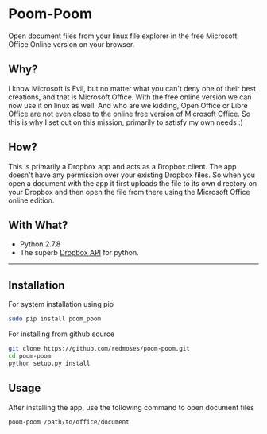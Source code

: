 Poom-Poom
=========

Open document files from your linux file explorer in the free Microsoft Office Online version on your browser.

## Why?
I know Microsoft is Evil, but no matter what you can't deny one of their best creations, and that is Microsoft Office.
With the free online version we can now use it on linux as well. And who are we kidding, Open Office or Libre Office 
are not even close to the online free version of Microsoft Office. So this is why I set out on this mission, primarily 
to satisfy my own needs :)

## How?
This is primarily a Dropbox app and acts as a Dropbox client. The app doesn't have any permission over your existing
Dropbox files. So when you open a document with the app it first uploads the file to its own directory on your 
Dropbox and then open the file from there using the Microsoft Office online edition.

## With What?
-	Python 2.7.8
-	The superb [Dropbox API](https://www.dropbox.com/developers/core/docs/python) for python.

-----------------------------------------------------------------------------------------

## Installation
For system installation using pip

```bash
sudo pip install poom_poom
```

For installing from github source

```bash
git clone https://github.com/redmoses/poom-poom.git
cd poom-poom
python setup.py install
```

## Usage
After installing the app, use the following command to open document files

```bash
poom-poom /path/to/office/document
```
